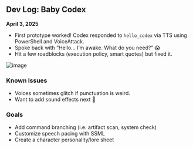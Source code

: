 ## Dev Log: Baby Codex

**April 3, 2025**
- First prototype worked! Codex responded to `hello_codex` via TTS using PowerShell and VoiceAttack.
- Spoke back with “Hello... I’m awake. What do you need?” 😱
- Hit a few roadblocks (execution policy, smart quotes) but fixed it.

![image](https://github.com/user-attachments/assets/8b7c01b2-4a5d-4228-92af-116e3d6e0013)

### Known Issues
- Voices sometimes glitch if punctuation is weird.
- Want to add sound effects next 👀

### Goals
- Add command branching (i.e. artifact scan, system check)
- Customize speech pacing with SSML
- Create a character personality/lore sheet

